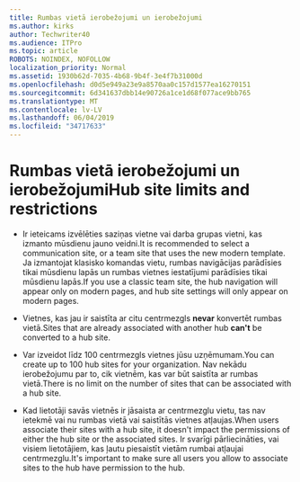 ```yaml
---
title: Rumbas vietā ierobežojumi un ierobežojumi
ms.author: kirks
author: Techwriter40
ms.audience: ITPro
ms.topic: article
ROBOTS: NOINDEX, NOFOLLOW
localization_priority: Normal
ms.assetid: 1930b62d-7035-4b68-9b4f-3e4f7b31000d
ms.openlocfilehash: d0d5e949a23e9a8570aa0c157d1577ea16270151
ms.sourcegitcommit: 6d341637dbb14e90726a1ce1d68f077ace9bb765
ms.translationtype: MT
ms.contentlocale: lv-LV
ms.lasthandoff: 06/04/2019
ms.locfileid: "34717633"
---
```

# <a name="hub-site-limits-and-restrictions"></a><span data-ttu-id="8e145-102">Rumbas vietā ierobežojumi un ierobežojumi</span><span class="sxs-lookup"><span data-stu-id="8e145-102">Hub site limits and restrictions</span></span>

- <span data-ttu-id="8e145-103">Ir ieteicams izvēlēties saziņas vietne vai darba grupas vietni, kas izmanto mūsdienu jauno veidni.</span><span class="sxs-lookup"><span data-stu-id="8e145-103">It is recommended to select a communication site, or a team site that uses the new modern template.</span></span> <span data-ttu-id="8e145-104">Ja izmantojat klasisko komandas vietu, rumbas navigācijas parādīsies tikai mūsdienu lapās un rumbas vietnes iestatījumi parādīsies tikai mūsdienu lapās.</span><span class="sxs-lookup"><span data-stu-id="8e145-104">If you use a classic team site, the hub navigation will appear only on modern pages, and hub site settings will only appear on modern pages.</span></span>

- <span data-ttu-id="8e145-105">Vietnes, kas jau ir saistīta ar citu centrmezgls **nevar** konvertēt rumbas vietā.</span><span class="sxs-lookup"><span data-stu-id="8e145-105">Sites that are already associated with another hub **can't** be converted to a hub site.</span></span> 

- <span data-ttu-id="8e145-106">Var izveidot līdz 100 centrmezgls vietnes jūsu uzņēmumam.</span><span class="sxs-lookup"><span data-stu-id="8e145-106">You can create up to 100 hub sites for your organization.</span></span> <span data-ttu-id="8e145-107">Nav nekādu ierobežojumu par to, cik vietnēm, kas var būt saistīta ar rumbas vietā.</span><span class="sxs-lookup"><span data-stu-id="8e145-107">There is no limit on the number of sites that can be associated with a hub site.</span></span>

- <span data-ttu-id="8e145-108">Kad lietotāji savās vietnēs ir jāsaista ar centrmezglu vietu, tas nav ietekmē vai nu rumbas vietā vai saistītās vietnes atļaujas.</span><span class="sxs-lookup"><span data-stu-id="8e145-108">When users associate their sites with a hub site, it doesn't impact the permissions of either the hub site or the associated sites.</span></span> <span data-ttu-id="8e145-109">Ir svarīgi pārliecināties, vai visiem lietotājiem, kas ļautu piesaistīt vietām rumbai atļaujai centrmezglu.</span><span class="sxs-lookup"><span data-stu-id="8e145-109">It's important to make sure all users you allow to associate sites to the hub have permission to the hub.</span></span>



